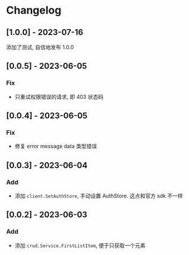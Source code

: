# Changelog

## [1.0.0] - 2023-07-16

添加了测试, 自信地发布 1.0.0

## [0.0.5] - 2023-06-05

### Fix

- 只重试权限错误的请求, 即 403 状态码

## [0.0.4] - 2023-06-05

### Fix

- 修复 error message data 类型错误

## [0.0.3] - 2023-06-04

### Add

- 添加 `client.SetAuthStore`, 手动设置 AuthStore. 这点和官方 sdk 不一样

## [0.0.2] - 2023-06-03

### Add

- 添加 `crud.Service.FirstListItem`, 便于只获取一个元素

